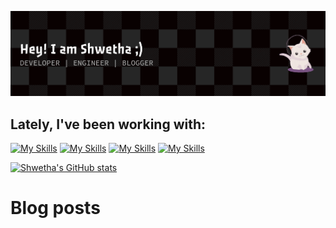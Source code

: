 
![Shwetha's GitHub Profile Banner](github-header-banner.png)

## Lately, I've been working with:  

[![My Skills](https://skillicons.dev/icons?i=java,go,c,html,css,js)](https://skillicons.dev)
[![My Skills](https://skillicons.dev/icons?i=react,express,spring,tailwind)](https://skillicons.dev)
[![My Skills](https://skillicons.dev/icons?i=mongodb,mysql,redis,firebase)](https://skillicons.dev) 
[![My Skills](https://skillicons.dev/icons?i=nodejs,docker,jenkins,git,bitbucket,postman)](https://skillicons.dev)

[![Shwetha's GitHub stats](https://github-readme-stats.vercel.app/api?username=shwetharbaliga)](https://github.com/anuraghazra/github-readme-stats)

# Blog posts
<!-- BLOG-POST-LIST:START -->
<!-- BLOG-POST-LIST:END -->
